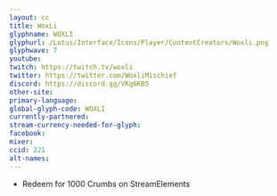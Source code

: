 ```yaml
---
layout: cc
title: WoxLi
glyphname: WOXLI
glyphurl: /Lotus/Interface/Icons/Player/ContentCreators/Woxli.png
glyphwave: 7
youtube:
twitch: https://twitch.tv/woxli
twitter: https://twitter.com/WoxliMischief
discord: https://discord.gg/VKg6KB5
other-site:
primary-language:
global-glyph-code: WOXLI
currently-partnered:
stream-currency-needed-for-glyph:
facebook:
mixer:
ccid: 221
alt-names:
---
```

* Redeem for 1000 Crumbs on StreamElements
